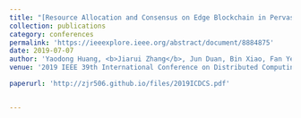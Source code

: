 ```yaml
---
title: "[Resource Allocation and Consensus on Edge Blockchain in Pervasive Edge Computing Environments](https://ieeexplore.ieee.org/abstract/document/8884875)"
collection: publications
category: conferences
permalink: 'https://ieeexplore.ieee.org/abstract/document/8884875'
date: 2019-07-07
author: 'Yaodong Huang, <b>Jiarui Zhang</b>, Jun Duan, Bin Xiao, Fan Ye, Yuanyuan Yang'
venue: '2019 IEEE 39th International Conference on Distributed Computing Systems (ICDCS)'

paperurl: 'http://zjr506.github.io/files/2019ICDCS.pdf'


---
```


